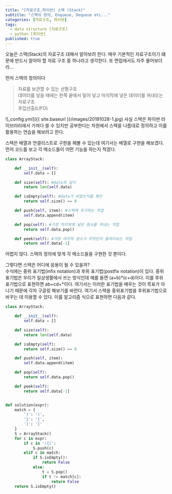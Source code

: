 ```yaml
---
title: "[자료구조,파이썬] 스택 (Stack)"
subtitle: "스택의 정의, Enqueue, Dequeue etc..."
categories: [자료구조, 파이썬]
tags:
  - data structure [자료구조]
  - python [파이썬]
published: true
---
```


오늘은 스택(Stack)의 자료구조 대해서 알아보려 한다. 매우 기본적인 자료구조이기 떄문에 반드시 알아야 할 자료 구조 중 하나라고 생각한다. 또 면접에서도 자주 물어보더라...

먼저 스택의 정의이다

> 자료를 보관할 수 있는 선형구조  
데이터를 넣을 때에는 한쪽 끝에서 밀어 넣고 마지막에 넣은 데이터를 꺼내오는 자료구조  
후입선출(LIFO)  

![_config.yml]({{ site.baseurl }}/images/20191028-1.jpg)
사실 스택은 파이썬 라이브러리에서 가져다 쓸 수 있지만 공부한다는 차원에서 스택을 나름대로 정의하고 이를 활용하는 연습을 해보려고 한다.

스택은 배열과 연결리스트로 구현을 해볼 수 있는데 여기서는 배열로 구현을 해보겠다.
먼저 코드를 보고 각 메소드들이 어떤 기능을 하는지 적겠다.

```python
class ArrayStack:

    def __init__(self):
        self.data = []

    def size(self): #data의 길이
        return len(self.data)

    def isEmpty(self): #data가 비었는지를 확인
        return self.size() == 0

    def push(self, item): #스택에 추가하는 작업
        self.data.append(item)

    def pop(self): #가장 마지막에 넣은 원소를 꺼내는 작업
        return self.data.pop()

    def peek(self): #가장 마지막 원소가 무엇인지 들여다보는 작업
        return self.data[-1]
```

어렵지 않다. 스택의 정의에 맞게 각 메소드들을 구현한 것 뿐이다.

그렇다면 스택은 어디에 응용이 될 수 있을까?  
수식에는 중위 표기법(infix notation)과 후위 표기법(postfix notation)이 있다. 중위 표기법은 우리가 일상생활에서 쓰는 방식인데 예를 들면 (a+b)*(c+d)이다. 이를 후위 표기법으로 표현하면 ab+cd+*이다. 여기서는 이러한 표기법을 배우는 것이 목표가 아니기 때문에 각자 구글링 해보기를 바란다. 여기서 스택을 중위표기법을 후위표기법으로 바꾸는 데 이용할 수 있다.
이를 알고리즘 식으로 표현하면 다음과 같다.

```python
class ArrayStack:

    def __init__(self):
        self.data = []

    def size(self):
        return len(self.data)

    def isEmpty(self):
        return self.size() == 0

    def push(self, item):
        self.data.append(item)

    def pop(self):
        return self.data.pop()

    def peek(self):
        return self.data[-1]


def solution(expr):
    match = {
        ')': '(',
        '}': '{',
        ']': '['
    }
    S = ArrayStack()
    for c in expr:
        if c in '({[':
            S.push(c)
        elif c in match:
            if S.isEmpty():
                return False
            else:
                t = S.pop()
                if t != match[c]:
                    return False
    return S.isEmpty()

```
